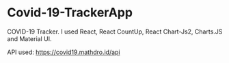 # Covid-19-TrackerApp

COVID-19 Tracker. I used React, React CountUp, React Chart-Js2, Charts.JS and Material UI.

API used: https://covid19.mathdro.id/api
